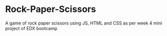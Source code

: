 # Rock-Paper-Scissors
A game of rock paper scissors using JS, HTML and CSS as per week 4 mini project of EDX bootcamp
